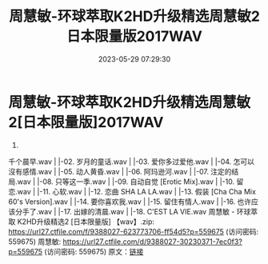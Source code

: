 ﻿---
title: 周慧敏-环球萃取K2HD升级精选周慧敏2日本限量版2017WAV
date: 2023-05-29 07:29:30
categories: WAV车载音乐、镜像
tags: 华语中文
---
# 周慧敏-环球萃取K2HD升级精选周慧敏2[日本限量版]2017WAV

01.
千个晨早.wav
| |-02. 岁月的童话.wav
| |-03. 爱你多过爱他.wav
| |-04. 怎可以沒有感情.wav
| |-05. 动人黄昏.wav
| |-06. 阿玛逊河.wav
| |-07. 注定的结局.wav
| |-08. 只等这一季.wav
| |-09. 自动自觉 [Erotic Mix].wav
| |-10. 留恋.wav
| |-11. 心软.wav
| |-12. 恋曲 SHA LA LA.wav
| |-13. 假装 [Cha Cha Mix 60's Version].wav
| |-14. 要你喜欢我.wav
| |-15. 留住有情人.wav
| |-16. 也许应该分手了.wav
| |-17. 出嫁的清晨.wav
| |-18. C'EST LA VIE.wav
周慧敏 - 环球萃取 K2HD升级精选2 [日本限量版]
【wav】.zip: https://url27.ctfile.com/f/9388027-623773706-ff54d5?p=559675
(访问密码: 559675)
周慧敏: https://url27.ctfile.com/d/9388027-30230371-7ec0f3?p=559675
(访问密码: 559675)
原文：[链接](https://blog.sina.com.cn/s/blog_1647c7e7601031236.html)